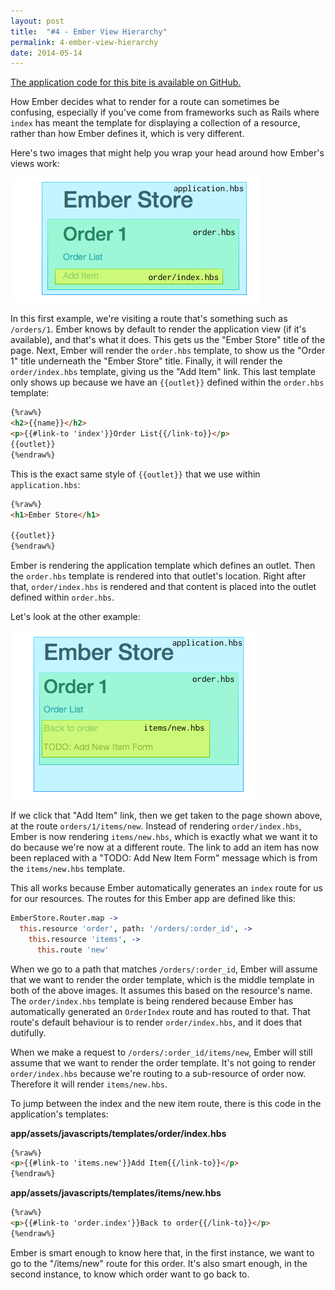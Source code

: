 ```yaml
---
layout: post
title:  "#4 - Ember View Hierarchy"
permalink: 4-ember-view-hierarchy
date: 2014-05-14
---
```


[The application code for this bite is available on GitHub.](https://github.com/emberbites/4-ember-view-hierarchy)

How Ember decides what to render for a route can sometimes be confusing, especially if you've come from frameworks such as Rails where `index` has meant the template for displaying a collection of a resource, rather than how Ember defines it, which is very different.

Here's two images that might help you wrap your head around how Ember's views work:

![View Hierarchy](/images/2014-05-12/view-hierarchy.png)

In this first example, we're visiting a route that's something such as `/orders/1`. Ember knows by default to render the application view (if it's available), and that's what it does. This gets us the "Ember Store" title of the page. Next, Ember will render the `order.hbs` template, to show us the "Order 1" title underneath the "Ember Store" title. Finally, it will render the `order/index.hbs` template, giving us the "Add Item" link. This last template only shows up because we have an `{{outlet}}` defined within the `order.hbs` template:

```html
{%raw%}
<h2>{{name}}</h2>
<p>{{#link-to 'index'}}Order List{{/link-to}}</p>
{{outlet}}
{%endraw%}
```

This is the exact same style of `{{outlet}}` that we use within `application.hbs`:

```html
{%raw%}
<h1>Ember Store</h1>

{{outlet}}
{%endraw%}
```

Ember is rendering the application template which defines an outlet. Then the `order.hbs` template is rendered into that outlet's location. Right after that, `order/index.hbs` is rendered and that content is placed into the outlet defined within `order.hbs`.

Let's look at the other example:

![View Hierarchy 2](/images/2014-05-12/view-hierarchy-2.png)

If we click that "Add Item" link, then we get taken to the page shown above, at the route `orders/1/items/new`. Instead of rendering `order/index.hbs`, Ember is now rendering `items/new.hbs`, which is exactly what we want it to do because we're now at a different route. The link to add an item has now been replaced with a "TODO: Add New Item Form" message which is from the `items/new.hbs` template. 

This all works because Ember automatically generates an `index` route for us for our resources. The routes for this Ember app are defined like this:

```coffee
EmberStore.Router.map ->
  this.resource 'order', path: '/orders/:order_id', -> 
    this.resource 'items', ->
      this.route 'new'
```

When we go to a path that matches `/orders/:order_id`, Ember will assume that we want to render the order template, which is the middle template in both of the above images. It assumes this based on the resource's name. The `order/index.hbs` template is being rendered because Ember has automatically generated an `OrderIndex` route and has routed to that. That route's default behaviour is to render `order/index.hbs`, and it does that dutifully.

When we make a request to `/orders/:order_id/items/new`, Ember will still assume that we want to render the order template. It's not going to render `order/index.hbs` because we're routing to a sub-resource of order now. Therefore it will render `items/new.hbs`.

To jump between the index and the new item route, there is this code in the application's templates:

**app/assets/javascripts/templates/order/index.hbs**

```html
{%raw%}
<p>{{#link-to 'items.new'}}Add Item{{/link-to}}</p>
{%endraw%}
```

**app/assets/javascripts/templates/items/new.hbs**

```html
{%raw%}
<p>{{#link-to 'order.index'}}Back to order{{/link-to}}</p>
{%endraw%}
```

Ember is smart enough to know here that, in the first instance, we want to go to the "/items/new" route for this order. It's also smart enough, in the second instance, to know which order want to go back to.





